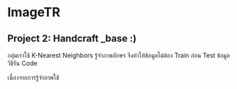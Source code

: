 # ImageTR
## Project 2: Handcraft _base :)
  กลุ่มเราใช้ K-Nearest Neighbors รู้จำภาพอักษร  จึงทำให้ข้อมูลไม่ต้อง Train ก่อน Test ข้อมูล
วิธีรัน Code

เนื่องจากการรู้จำภาพใช้ 
